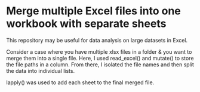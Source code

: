 # Merge multiple Excel files into one workbook with separate sheets

This repository may be useful for data analysis on large datasets in Excel.

Consider a case where you have multiple xlsx files in a folder & you want to merge them into a single file. Here, I used read_excel() and mutate() to store the file paths in a column. From there, I isolated the file names and then split the data into individual lists.

lapply() was used to add each sheet to the final merged file.

